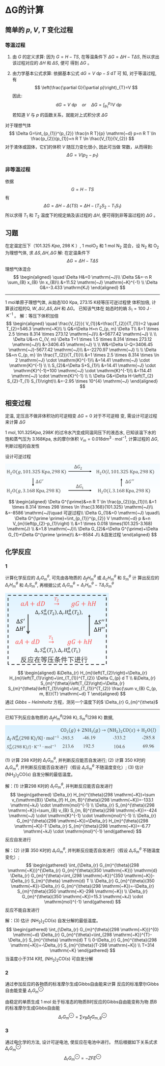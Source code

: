 # ΔG的计算

## 简单的 $p,V,T$ 变化过程

### 等温过程

1.   由 $G$ 的定义求算: 因为 $G=H-T S$, 在等温条件下 $\Delta G=\Delta H-T \Delta S$, 所以求出该过程对应的 $\Delta H$ 和 $\Delta S$, 便可 得到 $\Delta G$ 。

2.   由力学基本公式求算: 依据基本公式 $\mathrm{d} G=V \mathrm{~d} p-S \mathrm{~d} T$ 可 知, 对于等温过程, 有 
     $$
     \left(\frac{\partial G}{\partial p}\right)_{T}=V
     $$
     因此:
     $$
     \quad \mathrm{d} G=V \mathrm{~d} p \quad or \quad \Delta G=\int_{p_{1}}^{p_{2}} V \mathrm{~d} p
     $$
     若知道 $V$ 与 $p$ 的函数关系，就能对上式积分求 $\Delta G$

对于理想气体
$$
\Delta G=\int_{p_{1}}^{p_{2}} \frac{n R T}{p} \mathrm{~d} p=n R T \ln \frac{p_{2}}{p_{1}}=n R T \ln \frac{V_{1}}{V_{2}}
$$
对于液体或固体，它们的体积 $V$ 随压力变化很小, 因此可当做 常数，从而得到:
$$
\Delta G=V\left(p_{2}-p_{1}\right)
$$
### 非等温过程

依据 
$$
G=H-T S
$$
有 
$$
\Delta G=\Delta H-\Delta(T S)=\Delta H-\left(T_{2} S_{2}-T_{1} S_{1}\right)
$$
 所以求得 $T_{1}$ 和 $T_{2}$ 温度下的规定熵及该过程的 $\Delta H$, 便可得到非等温过程的 $\Delta G$ 。

## 习题

在定温定压下（$101.325~Kpa$, $298 \mathrm{~K}$ ）, $1 \mathrm{~mol} \mathrm{O}_{2}$ 和 $1 \mathrm{~mol} \mathrm{~N}_{2}$ 混合，设 $\mathrm{N}_{2}$ 和 $\mathrm{O}_{2}$ 为理想气体, 求 $\Delta S, \Delta H, \Delta G$
解: 在定温条件下
$$
\Delta G=\Delta H-T \Delta S
$$
理想气体混合 
$$
\begin{aligned}
\quad \Delta H&=0 \mathrm{~J}\\
\Delta S&=-n R \sum_{B} x_{B} \ln x_{B}\\
&=11.52 \mathrm{~J} \mathrm{~K}^{-1} \\
\Delta G&=-3.433 \mathrm{KJ}
\end{aligned}
$$

---

1 mol单原子理想气体, 从始态100 Кpa, $273.15$ K经等压可逆过程使 体积加倍, 计算该过程的Q, $W, \Delta U, \Delta S, \Delta H$ 和 $\Delta G 。$ 已知该气体在 始态时的熵 $S_{1}=100 \mathrm{~J} \cdot\mathrm{~K}^{-1}$ 。
解：等压下体积加倍 
$$
\begin{aligned}
\quad \frac{V_{2}}{ V_{1}}&=\frac{T_{2}}{T_{1}}=2 \quad T_{2}=546.3 \mathrm{~K}\\
\\
Q&=\Delta H=n C_{p, m} \Delta T\\
&=1 \times 2.5 \times 8.314 \times 273.12 \mathrm{~J}\\
&=5677.42 \mathrm{~J} \\
\\
\Delta U&=n C_{V, m} \Delta T=1 \times 1.5 \times 8.314 \times 273.12 \mathrm{~J}\\
&=3406.45 \mathrm{~J} \\
\\
W&=\Delta U-Q=3406.45 \mathrm{~J}-5677.42 \mathrm{~J}\\
&=-2270.97 \mathrm{~J} \\
\\
\Delta S&=n C_{p, m} \ln \frac{T_{2}}{T_{1}}\\
&=1 \times 2.5 \times 8.314 \times \ln 2 \mathrm{~J} \cdot \mathrm{K}^{-1}\\
&=14.41 \mathrm{~J} \cdot \mathrm{K}^{-1} \\
\\
S_{2}&=\Delta S+S_{1}\\
&=14.41 \mathrm{~J} \cdot \mathrm{K}^{-1}+100 \mathrm{~J} \cdot \mathrm{K}^{-1}\\
&=114.41 \mathrm{~J} \cdot \mathrm{K}^{-1} \\
\\
\Delta G&=\Delta H-\left(T_{2} S_{2}-T_{1} S_{1}\right)\\
&=-2.95 \times 10^{4} \mathrm{~J}
\end{aligned}
$$

## 相变过程

定温, 定压且不做非体积功的可逆相变 $\Delta G=0$
对于不可逆相 变, 需设计可逆过程来计算 $\Delta G$ 

$1 \mathrm{~mol}, 101.325Kpa, 298 K$  的过冷水汽变成同温同压下的液态水, 已知该温下水的饱和蒸气压为 $3.168 \mathrm{Kpa}$, 水的摩尔体积 $V_{m}=0.018 \mathrm{dm}^{3} \cdot \mathrm{mol}^{-1}$, 计算过程的 $\Delta G$, 判断过程的自发性 

设计可逆过程

![image-20211019104655175](image/image-20211019104655175.png)
$$
\begin{aligned}
\Delta G^{\prime}&=n R T \ln \frac{p_{2}}{p_{1}}\\
&=1 \times 8.314 \times 298 \times \ln \frac{3.168}{101.325} \mathrm{~J}\\
&=-8586 \mathrm{~J}\quad 可逆过程\\
\Delta G_{1}&=0 \mathrm{~J} \quad\\
\Delta G^{\prime \prime}=\int_{p_{1}}^{p_{2}} V \mathrm{~d} p &=n V_{m}\left(p_{2}-p_{1}\right) \\
&=1 \times 0.018 \times(101.325-3.168) \mathrm{J} \\
&=1.8 \mathrm{~J}\\
\Delta G_{2}&=\Delta G^{\prime}+\Delta G_{1}+\Delta G^{\prime \prime}\\
&=-8584 J\\
&自发过程
\end{aligned}
$$


## 化学反应

### 1

计算化学反应的 $\Delta_{r} G_{m}^{\theta}$, 可先由各物质的 $\Delta_{f} H_{m}^{\theta}$ 或 $\Delta_{c} H_{m}^{\theta}$ 和 $S_{m}^{\theta}$ 计 算出反应的 $\Delta_{r} H_{m}^{\theta}$ 和 $\Delta_{r} S_{m}^{\theta}$, 再根据公式 $\Delta_{r} G_{m}^{\theta}=\Delta_{r} H_{m}^{\theta}-T \Delta_{r} S_{m}^{\theta}$

![image-20211019105403937](image/image-20211019105403937.png)
$$
\begin{aligned}
&\Delta_{r} H_{m}\left(T_{2}\right)=\Delta_{r} H_{m}\left(T_{1}\right)+\int_{T_{1}}^{T_{2}} \Delta C_{p} d T \\
&\Delta_{r} S_{m}^{\theta}\left(T_{2}\right)=\Delta_{r} S_{m}^{\theta}\left(T_{1}\right)+\int_{T_{1}}^{T_{2}} \frac{\sum v_{B} C_{p, m, B}}{T} \mathrm{~d} T
\end{aligned}
$$
通过 $Gibbs-Helmholtz$ 方程，测另一个温度下的$ \Delta_{r} G_{m}^{\theta}$

---

已知下列反应各物质的 $\Delta_{f} H_{m}^{\theta}(298 \mathrm{~K}), S_{m}^{\theta}(298 \mathrm{~K})$ 数据,

![image-20211019105516216](image/image-20211019105516216.png)

(1) 计算 298 K时的 $\Delta_{r} G_{m}^{\theta}$, 并判断反应能否自发进行;
(2) 计算 350 К时的 $\Delta_{r} G_{m}^{\theta}$, 并判断反应能否自发进行（假设 $\Delta_{r} S_{m}^{\theta}$ 不随温度变化）;
(3) 估计 $\left(\mathrm{NH}_{2}\right)_{2} \mathrm{CO}(s)$ 自发分解的最低温度。

解：(1) 计算298 K时的 $\Delta_{r} G_{m}^{\theta}$, 并判断反应能否自发进行
$$
\begin{gathered}
\Delta_{r} H_{m}^{\theta}(298 \mathrm{~K})=\sum v_{\mathrm{B}} \Delta_{f} H_{m, B}^{\theta}(298 \mathrm{~K})=-133.1 \mathrm{~kJ} \cdot \mathrm{mol}^{-1} \\
\Delta_{r} S_{m}^{\theta}(298 \mathrm{~K})=\sum_{B} v_{B} S_{m, B}^{\theta}(298 \mathrm{~K})=-424 \mathrm{~J} \cdot \mathrm{K}^{-1} \cdot \mathrm{mol}^{-1} \\
\Delta_{r} G_{m}^{\theta}(298 \mathrm{~K})=\Delta_{r} H_{m}^{\theta}(298 \mathrm{~K})-T \Delta_{r} S_{m}^{\theta}(298 \mathrm{~K})=-6.77 \mathrm{~kJ} \cdot \mathrm{mol}^{-1}
\end{gathered}
$$
反应自发进行

解：(2) 计算 350 K时的 $\Delta_{r} G_{m}^{\theta}$, 并判断反应能否自发进行（假设 $\Delta_{r} S_{m}^{\theta}$ 不随温度变化）;
$$
\begin{gathered}
\int_{\Delta_{r} G_{m}^{\theta}(298 \mathrm{~K})}^{\Delta_{r} G_{m}^{\theta}(350 \mathrm{~K})} \mathrm{d} \Delta_{r} G_{m}^{\theta}=\int_{298 \mathrm{~K}}^{350 \mathrm{~K}}-\Delta_{r} S_{m}^{\theta} \mathrm{d} T \\
\Delta_{r} G_{m}^{\theta}(350 \mathrm{~K})-\Delta_{r} G_{m}^{\theta}(298 \mathrm{~K})=-\Delta_{r} S_{m}^{\theta}(350 \mathrm{~K}-298 \mathrm{~K}) \\
\Delta_{r} G_{m}^{\theta}(350 \mathrm{~K})=15.3 \mathrm{~kJ} \cdot \mathrm{mol}^{-1}
\end{gathered}
$$
反应不能自发进行

解：(3) 估计 $\left(\mathrm{NH}_{2}\right)_{2} \mathrm{CO}(s)$ 自发分解的最低温度。
$$
\begin{gathered}
\int_{\Delta_{r} G_{m}^{\theta}(298 \mathrm{~K})}^{0} \mathrm{~d} \Delta_{r} G_{m}^{\theta}=\int_{298 \mathrm{~K}}^{T}-\Delta_{r} S_{m}^{\theta} \mathrm{d} T \\
0-\Delta_{r} G_{m}^{\theta}(298 \mathrm{~K})=-\Delta_{r} S_{m}^{\theta}(T-298 \mathrm{~K}) \\
T=314 \mathrm{~K}
\end{gathered}
$$
当温度小于314 K时, $\left(\mathrm{NH}_{2}\right)_{2} \mathrm{CO}(s)$ 可自发分解

### 2

通过参加反应的各物质的标准摩尔生成Gibbs自由能来计算 反应的标准摩尔Gibbs自由能变量 $\Delta_{r} G_{m}^{\ominus}$ 

由稳定的单质生成 $1 \mathrm{~mol}$ 处于标准态的物质B时反应的Gibbs自由能变称为物 质B的标准摩尔生成Gibbs自由能
$$
\Delta_{r} G_{m}^{\ominus}=\sum v_{\mathrm{B}} \Delta_{f} G_{m, B}^{\ominus}
$$
### 3

通过电化学的方法, 设计可逆电池, 使反应在电池中进行。 然后根据如下关系式求 $\Delta_{r} G_{m}^{\ominus}$
$$
\Delta_{r} G_{m}^{\ominus}=-Z F E^{\ominus}
$$
